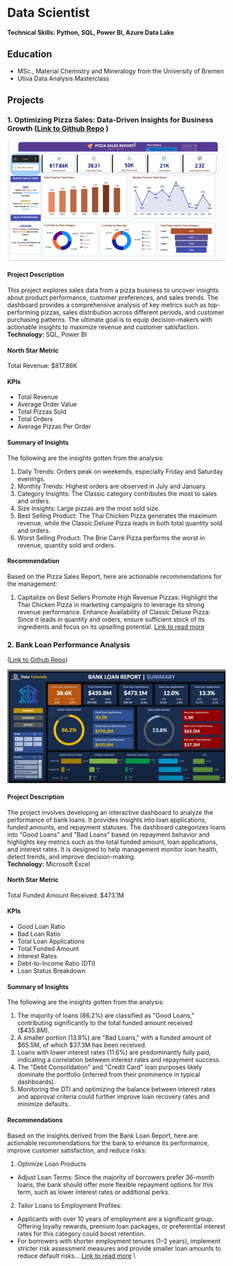 # Data Scientist

#### Technical Skills: Python, SQL, Power BI, Azure Data Lake

## Education
- MSc., Material Chemistry and Mineralogy from the University of Bremen
- Utiva Data Analysis Masterclass								       		

## Projects

### 1. Optimizing Pizza Sales: Data-Driven Insights for Business Growth ([Link to Github Repo](https://github.com/Yhemmy-Diamond/pizza-sales-analysis) )

![Dashboard](/assets/pizza_dashboard.png) 

#### Project Description
This project explores sales data from a pizza business to uncover insights about product performance, customer preferences, and sales trends. The dashboard provides a comprehensive analysis of key metrics such as top-performing pizzas, sales distribution across different periods, and customer purchasing patterns. The ultimate goal is to equip decision-makers with actionable insights to maximize revenue and customer satisfaction. \
**Technology:** SQL, Power BI

#### North Star Metric
Total Revenue: $817.86K 

####  KPIs
- Total Revenue
- Average Order Value
- Total Pizzas Sold
- Total Orders
- Average Pizzas Per Order

#### Summary of Insights
The following are the insights gotten from the analysis: 
1. Daily Trends: Orders peak on weekends, especially Friday and Saturday evenings.
2. Monthly Trends: Highest orders are observed in July and January.
3. Category Insights: The Classic category contributes the most to sales and orders.
4. Size Insights: Large pizzas are the most sold size.
5. Best Selling Product: The Thai Chicken Pizza generates the maximum revenue, while the Classic Deluxe Pizza leads in both total quantity sold and orders.
6. Worst Selling Product: The Brie Carré Pizza performs the worst in revenue, quantity sold and orders.

####  Recommendation
Based on the Pizza Sales Report, here are actionable recommendations for the management: 
1. Capitalize on Best Sellers
Promote High Revenue Pizzas: Highlight the Thai Chicken Pizza in marketing campaigns to leverage its strong revenue performance.
Enhance Availability of Classic Deluxe Pizza: Since it leads in quantity and orders, ensure sufficient stock of its ingredients and focus on its upselling potential. [Link to read more](https://github.com/Yhemmy-Diamond/pizza-sales-analysis) 



### 2. Bank Loan Performance Analysis
([Link to Github Repo](https://github.com/Yhemmy-Diamond/bank-loans-report))

![Dashboard](/assets/bank_loanb.png) 

#### Project Description
The project involves developing an interactive dashboard to analyze the performance of bank loans. It provides insights into loan applications, funded amounts, and repayment statuses. The dashboard categorizes loans into "Good Loans" and "Bad Loans" based on repayment behavior and highlights key metrics such as the total funded amount, loan applications, and interest rates. It is designed to help management monitor loan health, detect trends, and improve decision-making.\
**Technology:** Microsoft Excel


#### North Star Metric
Total Funded Amount Received: $473.1M

#### KPIs
- Good Loan Ratio
- Bad Loan Ratio
- Total Loan Applications
- Total Funded Amount
- Interest Rates
- Debt-to-Income Ratio (DTI)
- Loan Status Breakdown

#### Summary of Insights
The following are the insights gotten from the analysis: 
1. The majority of loans (86.2%) are classified as "Good Loans," contributing significantly to the total funded amount received ($435.8M).
2. A smaller portion (13.8%) are "Bad Loans," with a funded amount of $65.5M, of which $37.3M has been received.
3. Loans with lower interest rates (11.6%) are predominantly fully paid, indicating a correlation between interest rates and repayment success.
4. The "Debt Consolidation" and "Credit Card" loan purposes likely dominate the portfolio (inferred from their prominence in typical dashboards).
5. Monitoring the DTI and optimizing the balance between interest rates and approval criteria could further improve loan recovery rates and minimize defaults.

#### Recommendations
Based on the insights derived from the Bank Loan Report, here are actionable recommendations for the bank to enhance its performance, improve customer satisfaction, and reduce risks: 
1. Optimize Loan Products
- Adjust Loan Terms:
Since the majority of borrowers prefer 36-month loans, the bank should offer more flexible repayment options for this term, such as lower interest rates or additional perks.

2. Tailor Loans to Employment Profiles:

- Applicants with over 10 years of employment are a significant group. Offering loyalty rewards, premium loan packages, or preferential interest rates for this category could boost retention.
- For borrowers with shorter employment tenures (1–2 years), implement stricter risk assessment measures and provide smaller loan amounts to reduce default risks... [Link to read more](https://github.com/Yhemmy-Diamond/bank-loans-report) \
